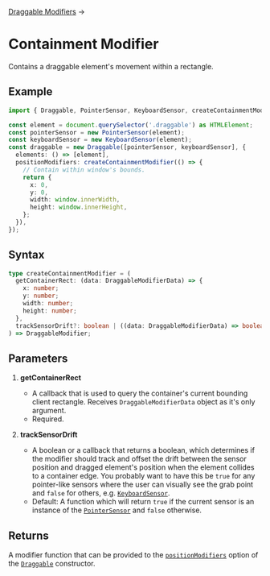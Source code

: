 [Draggable Modifiers](/draggable-modifiers) →

# Containment Modifier

Contains a draggable element's movement within a rectangle.

## Example

```ts
import { Draggable, PointerSensor, KeyboardSensor, createContainmentModifier } from 'dragdoll';

const element = document.querySelector('.draggable') as HTMLElement;
const pointerSensor = new PointerSensor(element);
const keyboardSensor = new KeyboardSensor(element);
const draggable = new Draggable([pointerSensor, keyboardSensor], {
  elements: () => [element],
  positionModifiers: createContainmentModifier(() => {
    // Contain within window's bounds.
    return {
      x: 0,
      y: 0,
      width: window.innerWidth,
      height: window.innerHeight,
    };
  }),
});
```

## Syntax

```ts
type createContainmentModifier = (
  getContainerRect: (data: DraggableModifierData) => {
    x: number;
    y: number;
    width: number;
    height: number;
  },
  trackSensorDrift?: boolean | ((data: DraggableModifierData) => boolean),
) => DraggableModifier;
```

## Parameters

1. **getContainerRect**
   - A callback that is used to query the container's current bounding client rectangle. Receives `DraggableModifierData` object as it's only argument.
   - Required.

2. **trackSensorDrift**
   - A boolean or a callback that returns a boolean, which determines if the modifier should track and offset the drift between the sensor position and dragged element's position when the element collides to a container edge. You probably want to have this be `true` for any pointer-like sensors where the user can visually see the grab point and `false` for others, e.g. [`KeyboardSensor`](/keyboard-sensor).
   - Default: A function which will return `true` if the current sensor is an instance of the [`PointerSensor`](/pointer-sensor) and `false` otherwise.

## Returns

A modifier function that can be provided to the [`positionModifiers`](/draggable#positionmodifiers) option of the [`Draggable`](/draggable) constructor.
